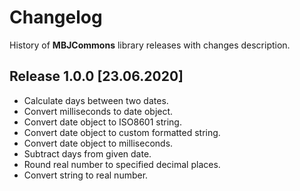 # Changelog

History of **MBJCommons** library releases with changes description.

## Release 1.0.0 [23.06.2020]

- Calculate days between two dates.
- Convert milliseconds to date object.
- Convert date object to ISO8601 string.
- Convert date object to custom formatted string.
- Convert date object to milliseconds.
- Subtract days from given date.
- Round real number to specified decimal places.
- Convert string to real number.